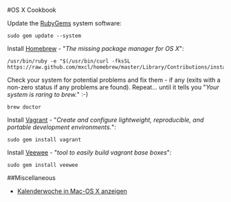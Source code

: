 #OS X Cookbook

Update the [RubyGems][rubygems] system software:

    sudo gem update --system

Install [Homebrew][homebrew] - "*The missing package manager for OS X*":

    /usr/bin/ruby -e "$(/usr/bin/curl -fksSL https://raw.github.com/mxcl/homebrew/master/Library/Contributions/install_homebrew.rb)"

Check your system for potential problems and fix them - if any (exits with a non-zero status if any problems are found). Repeat... until it tells you "*Your system is raring to brew.*" :-)

    brew doctor

Install [Vagrant][vagrant] - "*Create and configure lightweight, reproducible, and portable development environments.*":

    sudo gem install vagrant

Install [Veewee][veewee] - "*tool to easily build vagrant base boxes*":

    sudo gem install veewee

##Miscellaneous

* [Kalenderwoche in Mac-OS X anzeigen](http://www.macwelt.de/artikel/_Tipps/371756/kalenderwoche_in_mac_os_x_anzeigen/1)

[rubygems]: http://rubygems.org/ "RubyGems"
[homebrew]: http://mxcl.github.com/homebrew/ "Homebrew"
[vagrant]: http://vagrantup.com/ "Vagrant"
[veewee]: https://github.com/jedi4ever/veewee "Veewee"